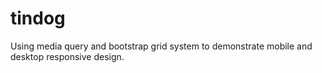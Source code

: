 # tindog

Using media query and bootstrap grid system to demonstrate mobile and desktop responsive design.
